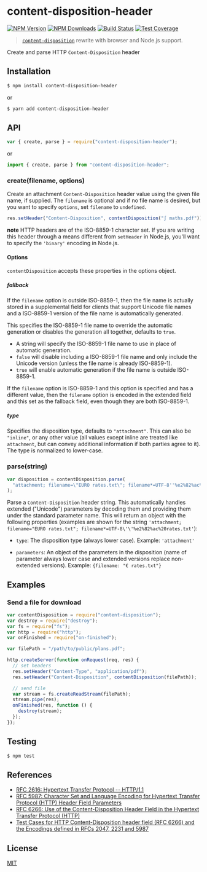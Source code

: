# content-disposition-header

[![NPM Version][npm-image]][npm-url]
[![NPM Downloads][downloads-image]][downloads-url]
[![Build Status][github-actions-image]][github-actions-url]
[![Test Coverage][codecov-image]][codecov-url]

> [`content-disposition`](https://github.com/jshttp/content-disposition) rewrite with browser and Node.js support.

Create and parse HTTP `Content-Disposition` header

## Installation

```sh
$ npm install content-disposition-header
```

or

```sh
$ yarn add content-disposition-header
```

## API

<!-- eslint-disable no-unused-vars -->

```js
var { create, parse } = require("content-disposition-header");
```

or

```js
import { create, parse } from "content-disposition-header";
```

### create(filename, options)

Create an attachment `Content-Disposition` header value using the given file name,
if supplied. The `filename` is optional and if no file name is desired, but you
want to specify `options`, set `filename` to `undefined`.

<!-- eslint-disable no-undef -->

```js
res.setHeader("Content-Disposition", contentDisposition("∫ maths.pdf"));
```

**note** HTTP headers are of the ISO-8859-1 character set. If you are writing this
header through a means different from `setHeader` in Node.js, you'll want to specify
the `'binary'` encoding in Node.js.

#### Options

`contentDisposition` accepts these properties in the options object.

##### fallback

If the `filename` option is outside ISO-8859-1, then the file name is actually
stored in a supplemental field for clients that support Unicode file names and
a ISO-8859-1 version of the file name is automatically generated.

This specifies the ISO-8859-1 file name to override the automatic generation or
disables the generation all together, defaults to `true`.

- A string will specify the ISO-8859-1 file name to use in place of automatic
  generation.
- `false` will disable including a ISO-8859-1 file name and only include the
  Unicode version (unless the file name is already ISO-8859-1).
- `true` will enable automatic generation if the file name is outside ISO-8859-1.

If the `filename` option is ISO-8859-1 and this option is specified and has a
different value, then the `filename` option is encoded in the extended field
and this set as the fallback field, even though they are both ISO-8859-1.

##### type

Specifies the disposition type, defaults to `"attachment"`. This can also be
`"inline"`, or any other value (all values except inline are treated like
`attachment`, but can convey additional information if both parties agree to
it). The type is normalized to lower-case.

### parse(string)

<!-- eslint-disable no-undef, no-unused-vars -->

```js
var disposition = contentDisposition.parse(
  "attachment; filename=\"EURO rates.txt\"; filename*=UTF-8''%e2%82%ac%20rates.txt"
);
```

Parse a `Content-Disposition` header string. This automatically handles extended
("Unicode") parameters by decoding them and providing them under the standard
parameter name. This will return an object with the following properties (examples
are shown for the string `'attachment; filename="EURO rates.txt"; filename*=UTF-8\'\'%e2%82%ac%20rates.txt'`):

- `type`: The disposition type (always lower case). Example: `'attachment'`

- `parameters`: An object of the parameters in the disposition (name of parameter
  always lower case and extended versions replace non-extended versions). Example:
  `{filename: "€ rates.txt"}`

## Examples

### Send a file for download

```js
var contentDisposition = require("content-disposition");
var destroy = require("destroy");
var fs = require("fs");
var http = require("http");
var onFinished = require("on-finished");

var filePath = "/path/to/public/plans.pdf";

http.createServer(function onRequest(req, res) {
  // set headers
  res.setHeader("Content-Type", "application/pdf");
  res.setHeader("Content-Disposition", contentDisposition(filePath));

  // send file
  var stream = fs.createReadStream(filePath);
  stream.pipe(res);
  onFinished(res, function () {
    destroy(stream);
  });
});
```

## Testing

```sh
$ npm test
```

## References

- [RFC 2616: Hypertext Transfer Protocol -- HTTP/1.1][rfc-2616]
- [RFC 5987: Character Set and Language Encoding for Hypertext Transfer Protocol (HTTP) Header Field Parameters][rfc-5987]
- [RFC 6266: Use of the Content-Disposition Header Field in the Hypertext Transfer Protocol (HTTP)][rfc-6266]
- [Test Cases for HTTP Content-Disposition header field (RFC 6266) and the Encodings defined in RFCs 2047, 2231 and 5987][tc-2231]

[rfc-2616]: https://tools.ietf.org/html/rfc2616
[rfc-5987]: https://tools.ietf.org/html/rfc5987
[rfc-6266]: https://tools.ietf.org/html/rfc6266
[tc-2231]: http://greenbytes.de/tech/tc2231/

## License

[MIT](LICENSE)

[npm-image]: https://img.shields.io/npm/v/content-disposition-header.svg
[npm-url]: https://npmjs.org/package/content-disposition-header
[github-actions-image]: https://img.shields.io/github/workflow/status/Methuselah96/content-disposition-header/CI.svg
[github-actions-url]: https://github.com/Methuselah96/content-disposition-header/actions/workflows/CI.yml
[codecov-image]: https://img.shields.io/codecov/c/github/Methuselah96/content-disposition-header.svg
[codecov-url]: https://app.codecov.io/gh/Methuselah96/content-disposition-header
[downloads-image]: https://img.shields.io/npm/dm/content-disposition-header.svg
[downloads-url]: https://npmjs.org/package/content-disposition-header
